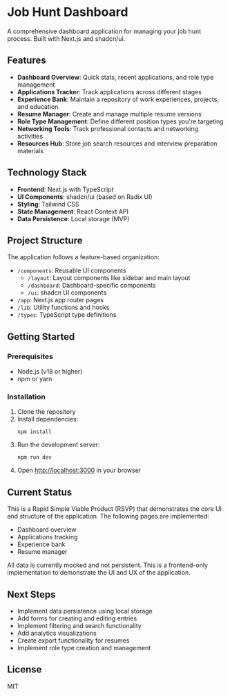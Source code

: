 # Job Hunt Dashboard

A comprehensive dashboard application for managing your job hunt process. Built with Next.js and shadcn/ui.

## Features

- **Dashboard Overview**: Quick stats, recent applications, and role type management
- **Applications Tracker**: Track applications across different stages
- **Experience Bank**: Maintain a repository of work experiences, projects, and education
- **Resume Manager**: Create and manage multiple resume versions
- **Role Type Management**: Define different position types you're targeting
- **Networking Tools**: Track professional contacts and networking activities
- **Resources Hub**: Store job search resources and interview preparation materials

## Technology Stack

- **Frontend**: Next.js with TypeScript
- **UI Components**: shadcn/ui (based on Radix UI)
- **Styling**: Tailwind CSS
- **State Management**: React Context API
- **Data Persistence**: Local storage (MVP)

## Project Structure

The application follows a feature-based organization:

- `/components`: Reusable UI components
  - `/layout`: Layout components like sidebar and main layout
  - `/dashboard`: Dashboard-specific components
  - `/ui`: shadcn UI components
- `/app`: Next.js app router pages
- `/lib`: Utility functions and hooks
- `/types`: TypeScript type definitions

## Getting Started

### Prerequisites

- Node.js (v18 or higher)
- npm or yarn

### Installation

1. Clone the repository
2. Install dependencies:
   ```
   npm install
   ```
3. Run the development server:
   ```
   npm run dev
   ```
4. Open [http://localhost:3000](http://localhost:3000) in your browser

## Current Status

This is a Rapid Simple Viable Product (RSVP) that demonstrates the core UI and structure of the application. The following pages are implemented:

- Dashboard overview
- Applications tracking
- Experience bank
- Resume manager

All data is currently mocked and not persistent. This is a frontend-only implementation to demonstrate the UI and UX of the application.

## Next Steps

- Implement data persistence using local storage
- Add forms for creating and editing entries
- Implement filtering and search functionality
- Add analytics visualizations
- Create export functionality for resumes
- Implement role type creation and management

## License

MIT 